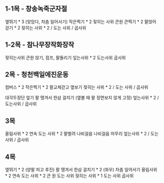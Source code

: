 ## 1-1목 - 창송녹죽군자절
옆뛰기 * 3 (앚았다, 차츰 일어서기)
작은찍기 * 2
젖히는 사위 큰원
큰찍기 * 2
팔얹어 걷기 * 2
젖히는 사위 * 2 / 도는 사위 / 곱사위 

## 1-2목 - 참나무장작화장작
젖히는사위 큰원
앉기, 점프, 팔돌리기
잎는사위 * 2 도는사위 곱사위

## 2목 - 청천백일에진운동
컴버스 * 2
작은찍기 * 2
팔교체걷고 옆보기
젖히는 사위 * 2 / 도는 사위 / 곱사위

대각두장단 엎기
팔 땡겨서 한삼 걸치기 (옆볼 때 팔 정면보지 않게 고정)
엎는사위 * 2 / 도는사위 / 곱사위

## 3목
올림사위 * 2
연속 도는 사위 * 2
팔벌려 나비걸음
나비걸음 마무리
엎는사위 * 2 / 도는 사위 / 곱사위

## 4목
옆뛰기 * 2 (양팔 피고 후진)
팔 땡겨서 한삼 걸치기 * 2 (좌우)
차츰 일어서기
올림사위 * 2
연속 도는 사위 * 2
큰 원 도는 사위
젖히는 사위 * 1
도는 사위 곱사위